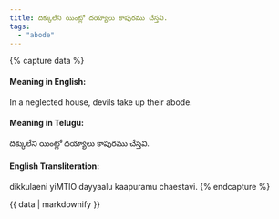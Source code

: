 ```yaml
---
title: దిక్కులేని యింట్లో దయ్యాలు కాపురము చేస్తవి.
tags:
  - "abode"
---
```


{% capture data %}
#### Meaning in English:
In a neglected house, devils take up their abode.

#### Meaning in Telugu:
దిక్కులేని యింట్లో దయ్యాలు కాపురము చేస్తవి.

#### English Transliteration:
dikkulaeni yiMTlO dayyaalu kaapuramu chaestavi.
{% endcapture %}

{{ data | markdownify }}

